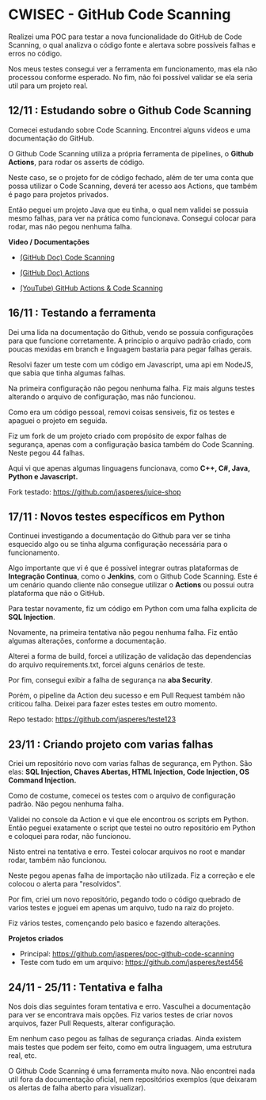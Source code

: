 # CWISEC - GitHub Code Scanning

Realizei uma POC para testar a nova funcionalidade do GitHub de Code Scanning, o qual analizva o código fonte e alertava sobre possíveis falhas e erros no código.

Nos meus testes consegui ver a ferramenta em funcionamento, mas ela não processou conforme esperado. No fim, não foi possível validar se ela seria util para um projeto real.

## 12/11 : Estudando sobre o Github Code Scanning

Comecei estudando sobre Code Scanning. Encontrei alguns videos e uma documentação do GitHub.

O Github Code Scanning utiliza a própria ferramenta de pipelines, o **Github Actions**, para rodar os asserts de código.

Neste caso, se o projeto for de código fechado, além de ter uma conta que possa utilizar o Code Scanning, deverá ter acesso aos Actions, que também é pago para projetos privados.

Então peguei um projeto Java que eu tinha, o qual nem validei se possuia mesmo falhas, para ver na prática como funcionava. Consegui colocar para rodar, mas não pegou nenhuma falha.

**Video / Documentações**

- [(GitHub Doc) Code Scanning](https://docs.github.com/en/free-pro-team@latest/github/finding-security-vulnerabilities-and-errors-in-your-code)

- [(GitHub Doc) Actions](https://docs.github.com/en/free-pro-team@latest/actions)

- [(YouTube) GitHub Actions & Code Scanning](https://www.youtube.com/watch?v=zgNFQY820Os)

## 16/11 : Testando a ferramenta

Dei uma lida na documentação do Github, vendo se possuia configurações para que funcione corretamente. A principio o arquivo padrão criado, com poucas mexidas em branch e linguagem bastaria para pegar falhas gerais.

Resolvi fazer um teste com um código em Javascript, uma api em NodeJS, que sabia que tinha algumas falhas.

Na primeira configuração não pegou nenhuma falha. Fiz mais alguns testes alterando o arquivo de configuração, mas não funcionou.

Como era um código pessoal, removi coisas sensiveis, fiz os testes e apaguei o projeto em seguida.

Fiz um fork de um projeto criado com propósito de expor falhas de segurança, apenas com a configuração basica também do Code Scanning. Neste pegou 44 falhas.

Aqui vi que apenas algumas linguagens funcionava, como **C++, C#, Java, Python e Javascript.**

Fork testado: https://github.com/jasperes/juice-shop

## 17/11 : Novos testes específicos em Python

Continuei investigando a documentação do Github para ver se tinha esquecido algo ou se tinha alguma configuração necessária para o funcionamento.

Algo importante que vi é que é possivel integrar outras plataformas de **Integração Continua**, como o **Jenkins**, com o Github Code Scanning. Este é um cenário quando cliente não consegue utilizar o **Actions** ou possui outra plataforma que não o GitHub.

Para testar novamente, fiz um código em Python com uma falha explicita de **SQL Injection**.

Novamente, na primeira tentativa não pegou nenhuma falha. Fiz então algumas alterações, conforme a documentação.

Alterei a forma de build, forcei a utilização de validação das dependencias do arquivo requirements.txt, forcei alguns cenários de teste.

Por fim, consegui exibir a falha de segurança na **aba Security**.

Porém, o pipeline da Action deu sucesso e em Pull Request também não criticou falha. Deixei para fazer estes testes em outro momento.

Repo testado: https://github.com/jasperes/teste123

## 23/11 : Criando projeto com varias falhas

Criei um repositório novo com varias falhas de segurança, em Python. São elas: **SQL Injection, Chaves Abertas, HTML Injection, Code Injection, OS Command Injection.**

Como de costume, comecei os testes com o arquivo de configuração padrão. Não pegou nenhuma falha.

Validei no console da Action e vi que ele encontrou os scripts em Python. Então peguei exatamente o script que testei no outro repositório em Python e coloquei para rodar, não funcionou.

Nisto entrei na tentativa e erro. Testei colocar arquivos no root e mandar rodar, também não funcionou.

Neste pegou apenas falha de importação não utilizada. Fiz a correção e ele colocou o alerta para "resolvidos".

Por fim, criei um novo repositório, pegando todo o código quebrado de varios testes e joguei em apenas um arquivo, tudo na raiz do projeto.

Fiz vários testes, començando pelo basico e fazendo alterações.

**Projetos criados**

- Principal: https://github.com/jasperes/poc-github-code-scanning
- Teste com tudo em um arquivo: https://github.com/jasperes/test456

## 24/11 - 25/11 : Tentativa e falha

Nos dois dias seguintes foram tentativa e erro. Vasculhei a documentação para ver se encontrava mais opções. Fiz varios testes de criar novos arquivos, fazer Pull Requests, alterar configuração.

Em nenhum caso pegou as falhas de segurança criadas. Ainda existem mais testes que podem ser feito, como em outra linguagem, uma estrutura real, etc.

O Github Code Scanning é uma ferramenta muito nova. Não encontrei nada util fora da documentação oficial, nem repositórios exemplos (que deixaram os alertas de falha aberto para visualizar).
